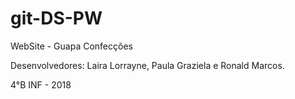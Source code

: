 # git-DS-PW

WebSite - Guapa Confecções

Desenvolvedores: Laira Lorrayne, Paula Graziela e Ronald Marcos.

4°B INF - 2018
